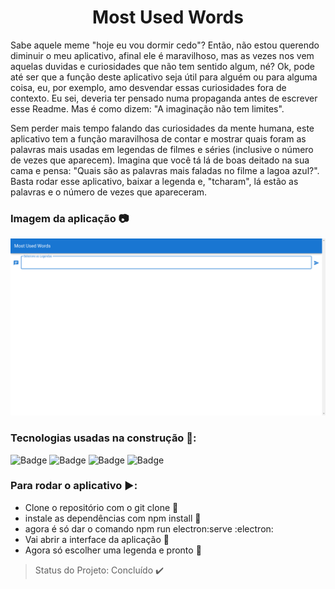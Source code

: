 <h1 align="center"> Most Used Words </h1>

Sabe aquele meme "hoje eu vou dormir cedo"? Então, não estou querendo diminuir o meu aplicativo, afinal ele é maravilhoso, mas as vezes nos vem aquelas duvidas e curiosidades que não tem sentido algum, né? Ok, pode até ser que a função deste aplicativo seja útil para alguém ou para alguma coisa, eu, por exemplo, amo desvendar essas curiosidades fora de contexto. Eu sei, deveria ter pensado numa propaganda antes de escrever esse Readme. Mas é como dizem: "A imaginação não tem limites". 

Sem perder mais tempo falando das curiosidades da mente humana, este aplicativo tem a função maravilhosa de contar e mostrar quais foram as palavras mais usadas em legendas de filmes e séries (inclusive o número de vezes que aparecem). Imagina que você tá lá de boas deitado na sua cama e pensa: "Quais são as palavras mais faladas no filme a lagoa azul?". Basta rodar esse aplicativo, baixar a legenda e, "tcharam", lá estão as palavras e o número de vezes que apareceram. 

### Imagem da aplicação :camera:

<img src="https://github.com/Franklyn-Sancho/Most_Used_Words/blob/master/Most_Used_Words/image1.png">


### Tecnologias usadas na construção :hammer::

![Badge](https://img.shields.io/static/v1?label=vue&message=framework&color=green&style=for-the-badge&logo=vueJS)
![Badge](https://img.shields.io/static/v1?label=javascript&message=language&color=yellow&style=for-the-badge&logo=JAVASCRIPT)
![Badge](https://img.shields.io/static/v1?label=vuetify&message=framework&color=blue&style=for-the-badge&logo=VUETIFY)
![Badge](https://img.shields.io/static/v1?label=electron&message=framework&color=darkblue&style=for-the-badge&logo=ELECTRON)

### Para rodar o aplicativo :arrow_forward::

* Clone o repositório com o git clone :sheep:
* instale as dependências com npm install :floppy_disk:
* agora é só dar o comando npm run electron:serve :electron:
* Vai abrir a interface da aplicação :door:
* Agora só escolher uma legenda e pronto  :dancers:

> Status do Projeto: Concluído :heavy_check_mark:
